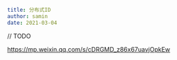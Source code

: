 ```yaml
title: 分布式ID 
author: samin
date: 2021-03-04
```

// TODO

https://mp.weixin.qq.com/s/cDRGMD_z86x67uavjOpkEw